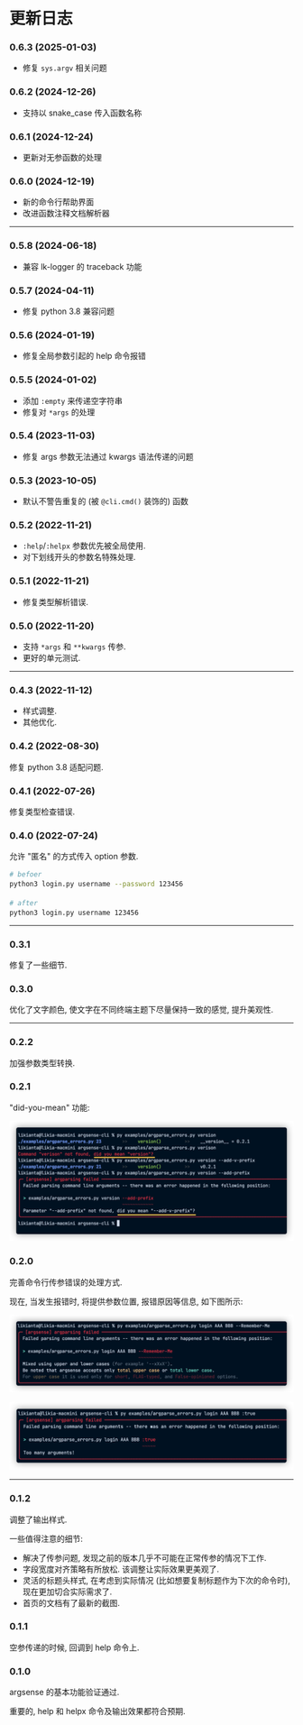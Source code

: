 # 更新日志

### 0.6.3 (2025-01-03)

- 修复 `sys.argv` 相关问题

### 0.6.2 (2024-12-26)

- 支持以 snake_case 传入函数名称

### 0.6.1 (2024-12-24)

- 更新对无参函数的处理

### 0.6.0 (2024-12-19)

- 新的命令行帮助界面
- 改进函数注释文档解析器

---

### 0.5.8 (2024-06-18)

- 兼容 lk-logger 的 traceback 功能

### 0.5.7 (2024-04-11)

- 修复 python 3.8 兼容问题

### 0.5.6 (2024-01-19)

- 修复全局参数引起的 help 命令报错

### 0.5.5 (2024-01-02)

- 添加 `:empty` 来传递空字符串
- 修复对 `*args` 的处理

### 0.5.4 (2023-11-03)

- 修复 args 参数无法通过 kwargs 语法传递的问题

### 0.5.3 (2023-10-05)

- 默认不警告重复的 (被 `@cli.cmd()` 装饰的) 函数

### 0.5.2 (2022-11-21)

- `:help`/`:helpx` 参数优先被全局使用.
- 对下划线开头的参数名特殊处理.

### 0.5.1 (2022-11-21)

- 修复类型解析错误.

### 0.5.0 (2022-11-20)

- 支持 `*args` 和 `**kwargs` 传参.
- 更好的单元测试.

---

### 0.4.3 (2022-11-12)

- 样式调整.
- 其他优化.

### 0.4.2 (2022-08-30)

修复 python 3.8 适配问题.

### 0.4.1 (2022-07-26)

修复类型检查错误.

### 0.4.0 (2022-07-24)

允许 "匿名" 的方式传入 option 参数.

```sh
# befoer
python3 login.py username --password 123456

# after
python3 login.py username 123456
```

---

### 0.3.1

修复了一些细节.

### 0.3.0

优化了文字颜色, 使文字在不同终端主题下尽量保持一致的感觉, 提升美观性.

---

### 0.2.2

加强参数类型转换.

### 0.2.1

"did-you-mean" 功能:

![](.assets/20220617104151.jpg)

### 0.2.0

完善命令行传参错误的处理方式.

现在, 当发生报错时, 将提供参数位置, 报错原因等信息, 如下图所示:

![](.assets/20220616131105.jpg)

![](.assets/20220616131304.jpg)

---

### 0.1.2

调整了输出样式.

一些值得注意的细节:

- 解决了传参问题, 发现之前的版本几乎不可能在正常传参的情况下工作.
- 字段宽度对齐策略有所放松. 该调整让实际效果更美观了.
- 灵活的标题头样式, 在考虑到实际情况 (比如想要复制标题作为下次的命令时), 现在更加切合实际需求了.
- 首页的文档有了最新的截图.

### 0.1.1

空参传递的时候, 回调到 help 命令上.

### 0.1.0

argsense 的基本功能验证通过.

重要的, help 和 helpx 命令及输出效果都符合预期.
